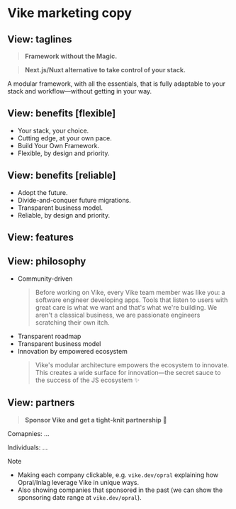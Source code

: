 # Vike marketing copy


## View: taglines

> **Framework without the Magic.**

> **Next.js/Nuxt alternative to take control of your stack.**

A modular framework, with all the essentials, that is fully adaptable to your stack and workflow—without getting in your way.


## View: benefits [flexible]

- Your stack, your choice.
- Cutting edge, at your own pace.
- Build Your Own Framework.
- Flexible, by design and priority.


## View: benefits [reliable]

- Adopt the future.
- Divide-and-conquer future migrations.
- Transparent business model.
- Reliable, by design and priority.


## View: features


## View: philosophy

- Community-driven
  > Before working on Vike, every Vike team member was like you: a software engineer developing apps. Tools that listen to users with great care is what we want and that's what we're building.
  > We aren't a classical business, we are passionate engineers scratching their own itch.
- Transparent roadmap
- Transparent business model
- Innovation by empowered ecosystem
  > Vike's modular architecture empowers the ecosystem to innovate. This creates a wide surface for innovation—the secret sauce to the success of the JS ecosystem ✨


## View: partners

> **Sponsor Vike and get a tight-knit partnership 🤝**

Comapnies: ...

Individuals: ...

> [!NOTE]
> - Making each company clickable, e.g. `vike.dev/opral` explaining how Opral/Inlag leverage Vike in unique ways.
> - Also showing companies that sponsored in the past (we can show the sponsoring date range at `vike.dev/opral`).

